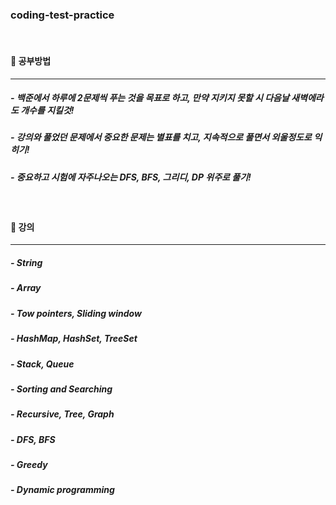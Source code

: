 ### coding-test-practice

<br/>

#### 🍒 공부방법

---

##### - 백준에서 하루에 2문제씩 푸는 것을 목표로 하고, 만약 지키지 못할 시 다음날 새벽에라도 개수를 지킬것!

##### - 강의와 풀었던 문제에서 중요한 문제는 별표를 치고, 지속적으로 풀면서 외울정도로 익히기! 


##### - 중요하고 시험에 자주나오는 DFS, BFS, 그리디, DP 위주로 풀기!

<br/>

#### 🍒 강의

---

##### - String

##### - Array

##### - Tow pointers, Sliding window

##### - HashMap, HashSet, TreeSet

##### - Stack, Queue

##### - Sorting and Searching

##### - Recursive, Tree, Graph

##### - DFS, BFS

##### - Greedy

##### - Dynamic programming
